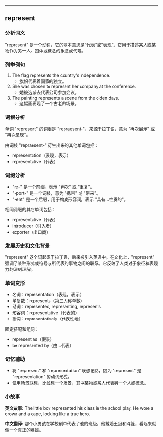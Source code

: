 
---------------
## represent
### 分析词义
"represent" 是一个动词，它的基本意思是“代表”或“表现”。它用于描述某人或某物作为另一人、团体或概念的象征或代理。

### 列举例句
1. The flag represents the country's independence.
   - 旗帜代表着国家的独立。
2. She was chosen to represent her company at the conference.
   - 她被选派去代表公司参加会议。
3. The painting represents a scene from the olden days.
   - 这幅画表现了一个古老的场景。

### 词根分析
单词 "represent" 的词根是 "repraesent-"，来源于拉丁语，意为 "再次展示" 或 "再次呈现"。

由词根 "repraesent-" 衍生出来的其他单词包括：
- representation（表现，表示）
- representative（代表）

### 词缀分析
- "re-" 是一个前缀，表示 "再次" 或 "重复"。
- "-port-" 是一个词根，意为 "携带" 或 "带来"。
- "-ent" 是一个后缀，用于构成形容词，表示 "具有...性质的"。

相同词缀的其它单词包括：
- representative（代表）
- introducer（引入者）
- exporter（出口商）

### 发展历史和文化背景
"represent" 这个词起源于拉丁语，后来被引入英语中。在文化上，"represent" 强调了某种形式或符号与所代表的事物之间的联系。它反映了人类对于象征和表现力的深刻理解。

### 单词变形
- 名词：representation（表现，表示）
- 单复数：represents（第三人称单数）
- 动词：represented, representing, represents
- 形容词：representative（代表的）
- 副词：representatively（代表性地）

固定搭配和组词：
- represent as（假装）
- be represented by（由...代表）

### 记忆辅助
- 将 "represent" 和 "representation" 联想记忆，因为 "represent" 是 "representation" 的动词形式。
- 使用场景联想，比如想一个场景，其中某物或某人代表另一个人或概念。

### 小故事
**英文故事:**
The little boy represented his class in the school play. He wore a crown and a cape, looking like a true hero.

**中文翻译:**
那个小男孩在学校剧中代表了他的班级。他戴着王冠和斗篷，看起来就像一个真正的英雄。

